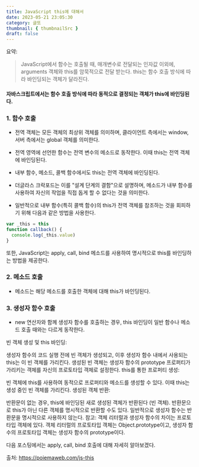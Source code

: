 ```yaml
---
title: JavaScript this에 대해서
date: 2023-05-21 23:05:30
category: 글또
thumbnail: { thumbnailSrc }
draft: false
---
```


요약:

> JavaScript에서 함수는 호출될 때, 매개변수로 전달되는 인자값 이외에, arguments 객체와 this를 암묵적으로 전달 받는다. this는 함수 호출 방식에 따라 바인딩되는 객체가 달라진다.

#### 자바스크립트에서는 함수 호출 방식에 따라 동적으로 결정되는 객체가 this에 바인딩된다.

### 1. 함수 호출

- 전역 객체는 모든 객체의 최상위 객체를 의미하며, 클라이언트 측에서는 window, 서버 측에서는 global 객체를 의미한다.

- 전역 영역에 선언한 함수는 전역 변수의 메소드로 동작한다. 이때 this는 전역 객체에 바인딩된다.

- 내부 함수, 메소드, 콜백 함수에서도 this는 전역 객체에 바인딩된다.

- 더글라스 크락포드는 이를 "설계 단계의 결함"으로 설명하며, 메소드가 내부 함수를 사용하여 자신의 작업을 직접 돕게 할 수 없다는 것을 의미한다.

- 일반적으로 내부 함수(특히 콜백 함수)의 this가 전역 객체를 참조하는 것을 회피하기 위해 다음과 같은 방법을 사용한다.

```js
var _this = this
function callback() {
  console.log(_this.value)
}
```

또한, JavaScript는 apply, call, bind 메소드를 사용하여 명시적으로 this를 바인딩하는 방법을 제공한다.

### 2. 메소드 호출

- 메소드는 해당 메소드를 호출한 객체에 대해 this가 바인딩된다.

### 3. 생성자 함수 호출

- new 연산자와 함께 생성자 함수를 호출하는 경우, this 바인딩이 일반 함수나 메소드 호출 때와는 다르게 동작한다.

빈 객체 생성 및 this 바인딩:

생성자 함수의 코드 실행 전에 빈 객체가 생성되고, 이후 생성자 함수 내에서 사용되는 this는 이 빈 객체를 가리킨다.
생성된 빈 객체는 생성자 함수의 prototype 프로퍼티가 가리키는 객체를 자신의 프로토타입 객체로 설정한다.
this를 통한 프로퍼티 생성:

빈 객체에 this를 사용하여 동적으로 프로퍼티와 메소드를 생성할 수 있다. 이때 this는 생성 중인 빈 객체를 가리킨다.
생성된 객체 반환:

반환문이 없는 경우, this에 바인딩된 새로 생성된 객체가 반환된다 (빈 객체).
반환문으로 this가 아닌 다른 객체를 명시적으로 반환할 수도 있다. 일반적으로 생성자 함수는 반환문을 명시적으로 사용하지 않는다.
참고: 객체 리터럴과 생성자 함수의 차이는 프로토타입 객체에 있다. 객체 리터럴의 프로토타입 객체는 Object.prototype이고, 생성자 함수의 프로토타입 객체는 생성자 함수의 prototype이다.

다음 포스팅에서는 apply, call, bind 호출에 대해 자세히 알아보겠다.

출처: https://poiemaweb.com/js-this
